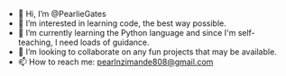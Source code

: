 - 👋 Hi, I’m @PearlieGates
- 👀 I’m interested in learning code, the best way possible.
- 🌱 I’m currently learning the Python language and since I'm self-teaching, I need loads of guidance. 
- 💞️ I’m looking to collaborate on any fun projects that may be available. 
- 📫 How to reach me: pearlnzimande808@gmail.com 

<!---
PearlieGates/PearlieGates is a ✨ special ✨ repository because its `README.md` (this file) appears on your GitHub profile.
You can click the Preview link to take a look at your changes.
--->
